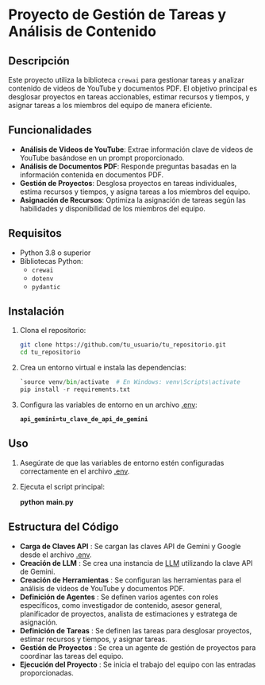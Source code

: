 # Proyecto de Gestión de Tareas y Análisis de Contenido

## Descripción

Este proyecto utiliza la biblioteca `crewai` para gestionar tareas y analizar contenido de videos de YouTube y documentos PDF. El objetivo principal es desglosar proyectos en tareas accionables, estimar recursos y tiempos, y asignar tareas a los miembros del equipo de manera eficiente.

## Funcionalidades

- **Análisis de Videos de YouTube**: Extrae información clave de videos de YouTube basándose en un prompt proporcionado.
- **Análisis de Documentos PDF**: Responde preguntas basadas en la información contenida en documentos PDF.
- **Gestión de Proyectos**: Desglosa proyectos en tareas individuales, estima recursos y tiempos, y asigna tareas a los miembros del equipo.
- **Asignación de Recursos**: Optimiza la asignación de tareas según las habilidades y disponibilidad de los miembros del equipo.

## Requisitos

- Python 3.8 o superior
- Bibliotecas Python:
  - `crewai`
  - `dotenv`
  - `pydantic`

## Instalación

1. Clona el repositorio:
   ```sh
   git clone https://github.com/tu_usuario/tu_repositorio.git
   cd tu_repositorio
   ```


2. Crea un entorno virtual e instala las dependencias:

   ```python
   `source venv/bin/activate  # En Windows: venv\Scripts\activate
   pip install -r requirements.txt
   ```
3. Configura las variables de entorno en un archivo [.env](vscode-file://vscode-app/c:/Users/Diego%20Alejandro/AppData/Local/Programs/Microsoft%20VS%20Code/resources/app/out/vs/code/electron-sandbox/workbench/workbench.html):

   **``api_gemini=tu_clave_de_api_de_gemini``**

## Uso

1. Asegúrate de que las variables de entorno estén configuradas correctamente en el archivo [.env](vscode-file://vscode-app/c:/Users/Diego%20Alejandro/AppData/Local/Programs/Microsoft%20VS%20Code/resources/app/out/vs/code/electron-sandbox/workbench/workbench.html).
2. Ejecuta el script principal:

   **python** **main.py**

## Estructura del Código

* **Carga de Claves API** : Se cargan las claves API de Gemini y Google desde el archivo [.env](vscode-file://vscode-app/c:/Users/Diego%20Alejandro/AppData/Local/Programs/Microsoft%20VS%20Code/resources/app/out/vs/code/electron-sandbox/workbench/workbench.html).
* **Creación de LLM** : Se crea una instancia de [LLM](vscode-file://vscode-app/c:/Users/Diego%20Alejandro/AppData/Local/Programs/Microsoft%20VS%20Code/resources/app/out/vs/code/electron-sandbox/workbench/workbench.html) utilizando la clave API de Gemini.
* **Creación de Herramientas** : Se configuran las herramientas para el análisis de videos de YouTube y documentos PDF.
* **Definición de Agentes** : Se definen varios agentes con roles específicos, como investigador de contenido, asesor general, planificador de proyectos, analista de estimaciones y estratega de asignación.
* **Definición de Tareas** : Se definen las tareas para desglosar proyectos, estimar recursos y tiempos, y asignar tareas.
* **Gestión de Proyectos** : Se crea un agente de gestión de proyectos para coordinar las tareas del equipo.
* **Ejecución del Proyecto** : Se inicia el trabajo del equipo con las entradas proporcionadas.
